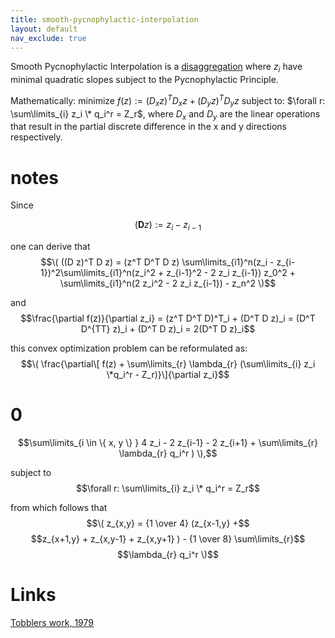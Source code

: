 ```yaml
---
title: smooth-pycnophylactic-interpolation
layout: default
nav_exclude: true
---
```

Smooth Pycnophylactic Interpolation is a
[disaggregation](disaggregation "wikilink") where *z*<sub>*i*</sub>
have minimal quadratic slopes subject to the Pycnophylactic Principle.

Mathematically: minimize
*f*(*z*) := (*D*<sub>*x*</sub>*z*)<sup>*T*</sup>*D*<sub>*x*</sub>*z* + (*D*<sub>*y*</sub>*z*)<sup>*T*</sup>*D*<sub>*y*</sub>*z*
subject to: $\forall r: \sum\limits_{i} z_i \* q_i^r = Z_r$, where
*D*<sub>*x*</sub> and *D*<sub>*y*</sub> are the linear operations that
result in the partial discrete difference in the x and y directions
respectively.

# notes

Since

$$(\textbf{D}z) := z_{i} − z_{i−1}$$

one can derive that $$\( ((D z)^T D z) = (z^T D^T D z) \sum\limits_{i1}^n(z_i - z_{i-1})^2\sum\limits_{i1}^n(z_i^2 + z_{i-1}^2 - 2 z_i z_{i-1}) z_0^2 + \sum\limits_{i1}^n(2 z_i^2 - 2 z_i z_{i-1}) - z_n^2 \)$$

and
$$\frac{\partial f(z)}{\partial z_i} = (z^T D^T D)^T_i + (D^T D z)_i = (D^T D^{TT} z)_i + (D^T D z)_i = 2(D^T D z)_i$$

this convex optimization problem can be reformulated as: $$\( \frac{\partial\[ f(z) + \sum\limits_{r} \lambda_{r} (\sum\limits_{i} z_i \*q_i^r - Z_r)}\]{\partial z_i}$$

# 0

$$\sum\limits_{i \in \{ x, y \} } 4 z_i - 2 z_{i-1} - 2 z_{i+1} +
\sum\limits_{r} \lambda_{r} q_i^r ) \),$$

subject to $$\forall r: \sum\limits_{i} z_i \* q_i^r = Z_r$$

from which follows that $$\( z_{x,y} = {1 \over 4} (z_{x-1,y} +$$
$$z_{x+1,y} + z_{x,y-1} + z_{x,y+1} ) - {1 \over 8} \sum\limits_{r}$$
$$\lambda_{r} q_i^r \)$$

# Links

[Tobblers work,
1979](http://www.geog.ucsb.edu/~kclarke/Geography232/Pycno.pdf)